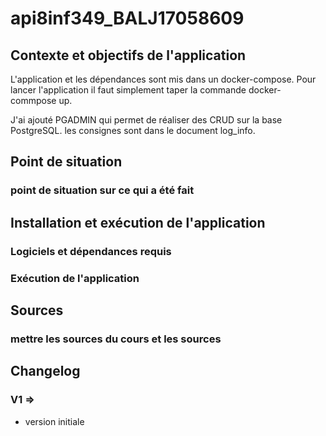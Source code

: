 # api8inf349_BALJ17058609

## Contexte et objectifs de l'application 
L'application et les dépendances sont mis dans un docker-compose. Pour lancer l'application il faut simplement taper la commande docker-commpose up. 


J'ai ajouté PGADMIN qui permet de réaliser des CRUD sur la base PostgreSQL. les consignes sont dans le document log_info.

## Point de situation

### point de situation sur ce qui a été fait 
### 
## Installation et exécution de l'application

### Logiciels et dépendances requis 

### Exécution de l'application 

## Sources
### mettre les sources du cours et les sources 
## Changelog
### V1 => 
- version initiale
